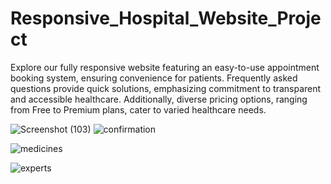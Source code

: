 # Responsive_Hospital_Website_Project
Explore our fully responsive website featuring an easy-to-use appointment booking system, ensuring convenience for patients. Frequently asked questions provide quick solutions, emphasizing commitment to transparent and accessible healthcare. Additionally, diverse pricing options, ranging from Free to Premium plans, cater to varied healthcare needs.

![Screenshot (103)](https://github.com/PriyaR211/Responsive_Hospital_Website_Project/assets/115357641/310ef01b-509c-4ca9-a3a1-11cce52f101e)
![confirmation](https://github.com/PriyaR211/Responsive_Hospital_Website_Project/assets/115357641/a2dcac2b-7044-4029-95cc-0e63670a1988)

![medicines](https://github.com/PriyaR211/Responsive_Hospital_Website_Project/assets/115357641/7b499306-7ecc-4b20-bcc2-58958e97e58f)

![experts](https://github.com/PriyaR211/Responsive_Hospital_Website_Project/assets/115357641/f3434e7c-5623-46db-876e-3ae5b78905ea)




